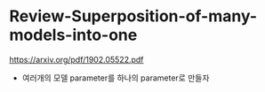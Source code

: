 # Review-Superposition-of-many-models-into-one

https://arxiv.org/pdf/1902.05522.pdf

- 여러개의 모델 parameter를 하나의 parameter로 만들자


